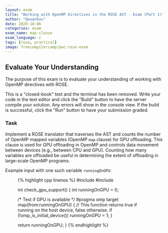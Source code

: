 ```yaml
---
layout: exam
title: "Working with OpenMP Directives in the ROSE AST - Exam (Part 1)"
author: "@ouankou"
date: 2020-10-06
categories: exam
exam_name: map-clause
exam_language: c
tags: [rose, practical]
image: freecompilercamp/pwc:rose-exam
---
```


## Evaluate Your Understanding ##
The purpose of this exam is to evaluate your understanding of working with OpenMP directives with ROSE.

This is a "closed-book" test and the terminal has been removed. Write your code in the text editor and click the "Build" button to have the server compile your solution. Any errors will show in the console view. If the build is successful, click the "Run" button to have your submission graded.

### Task ###
Implement a ROSE translator that traverses the AST and counts the number of OpenMP mapped variables (OpenMP `map` clause) for GPU offloading. This clause is used for GPU offloading in OpenMP and controls data movement between devices (e.g., between CPU and GPU). Counting how many variables are offloaded be useful in determining the extent of offloading in large-scale OpenMP programs.

Example input with one such variable `runningOnGPU`:

<figure class="lineno-container">
{% highlight cpp linenos %}
#include <stdio.h>
#include <omp.h>

int check_gpu_support()
{
  int runningOnGPU = 0;

  /* Test if GPU is available */
	#pragma omp target map(from:runningOnGPU)
  {
    // This function returns true if running on the host device, false otherwise.
    if (!omp_is_initial_device())
      runningOnGPU = 1;
  }

  return runningOnGPU;
}
{% endhighlight %}
</figure>
